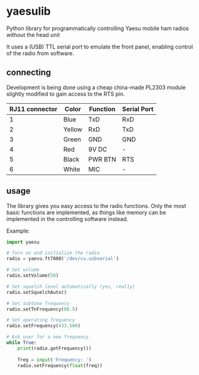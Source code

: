 # yaesulib

Python library for programmatically controlling Yaesu mobile ham radios without the head unit

It uses a (USB) TTL serial port to emulate the front panel, enabling control of the radio from software.

## connecting

Development is being done using a cheap china-made PL2303 module slightly modified to gain access to the RTS pin.

|	RJ11 connector	|	Color	|	Function	|	Serial Port	|
|-------------------|-----------|---------------|---------------|
|	1				|	Blue	|	TxD			|	RxD			|
|	2				|	Yellow	|	RxD			|	TxD			|
|	3				|	Green	|	GND			|	GND			|
|	4				|	Red		|	9V DC		|	-			|
|	5				|	Black	|	PWR BTN		|	RTS			|
|	6				|	White	|	MIC			|	-			|

## usage

The library gives you easy access to the radio functions. Only the most basic functions are implemented, as things like memory can be implemented in the controlling software instead.

Example:

```python
import yaesu

# Turn on and initialize the radio
radio = yaesu.ft7800('/dev/cu.usbserial')

# Set volume
radio.setVolume(50)

# Set squelch level automatically (yes, really)
radio.setSquelchAuto()

# Set subtone frequency
radio.setTnFrequency(88.5)

# Set operating frequency
radio.setFrequency(433.500)

# Ask user for a new frequency
while True:
	print(radio.getFrequency())
	
	freq = input('Frequency: ')
	radio.setFrequency(float(freq))	

```
